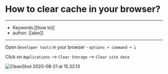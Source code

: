 # How to clear cache in your browser?
---
- Keywords:[[how to]]
- author: [[alex]]
---

Open `Developer tools` in your browser - `options + command + i`

Click on `Applications` --> `Clear Storage` --> `Clear site data` 

 ![CleanShot 2020-08-21 at 15.33.13](/Users/alex/ec2code/switchless/docs/docs/files/clear_browser_cache.png)

